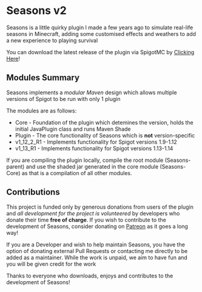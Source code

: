 <h1>Seasons v2</h1>

<p>Seasons is a little quirky plugin I made a few years ago to simulate real-life seasons in Minecraft, adding some
customised effects and weathers to add a new experience to playing survival</p>

<p>You can download the latest release of the plugin via SpigotMC by <a href="https://www.spigotmc.org/resources/seasons.39298/">Clicking Here</a>!

<h2>Modules Summary</h2>

<p>Seasons implements a <i>modular Maven</i> design which allows multiple versions of Spigot to be run with only 1 plugin</p>
<p>The modules are as follows:</p>
<ul>
  <li>Core - Foundation of the plugin which detemines the version, holds the initial JavaPlugin class and runs Maven Shade</li>
  <li>Plugin - The core functionality of Seasons which is <b>not</b> version-specific</li>
  <li>v1_12_2_R1 - Implements functionality for Spigot versions 1.9-1.12</li>
  <li>v1_13_R1 - Implements functionality for Spigot versions 1.13-1.14</li>
</ul>

<p>If you are compiling the plugin locally, compile the root module (Seasons-parent) and use the shaded jar generated in the 
  core module (Seasons-Core) as that is a compilation of all other modules.</p>
   
<h2>Contributions</h2>

<p>This project is funded only by generous donations from users of the plugin and <i>all development for the project is volunteered</i>
  by developers who donate their time <b>free of charge</b>. If you wish to contribute to the development of Seasons, consider donating
  on <a href="https://www.patreon.com/harieo">Patreon</a> as it goes a long way!</p>
  
<p>If you are a Developer and wish to help maintain Seasons, you have the option of donating external Pull Requests or contacting me directly to be added as a maintainer. While the work is unpaid, we aim to have fun and you will be given credit for the work</p>

<p>Thanks to everyone who downloads, enjoys and contributes to the development of Seasons!</p>


